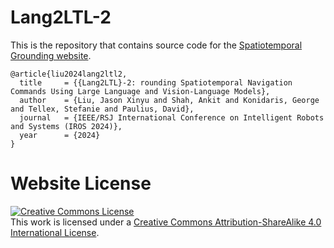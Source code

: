 # Lang2LTL-2

This is the repository that contains source code for the [Spatiotemporal Grounding website](https://spatiotemporal-ground.github.io/).

```
@article{liu2024lang2ltl2,
  title     = {{Lang2LTL}-2: rounding Spatiotemporal Navigation Commands Using Large Language and Vision-Language Models},
  author    = {Liu, Jason Xinyu and Shah, Ankit and Konidaris, George and Tellex, Stefanie and Paulius, David},
  journal   = {IEEE/RSJ International Conference on Intelligent Robots and Systems (IROS 2024)},
  year      = {2024}
}
```

# Website License
<a rel="license" href="http://creativecommons.org/licenses/by-sa/4.0/"><img alt="Creative Commons License" style="border-width:0" src="https://i.creativecommons.org/l/by-sa/4.0/88x31.png" /></a><br />This work is licensed under a <a rel="license" href="http://creativecommons.org/licenses/by-sa/4.0/">Creative Commons Attribution-ShareAlike 4.0 International License</a>.
